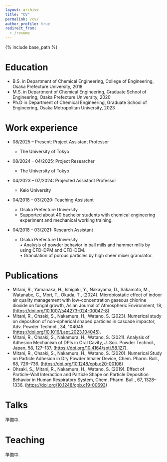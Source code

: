 ```yaml
---
layout: archive
title: "CV"
permalink: /cv/
author_profile: true
redirect_from:
  - /resume
---
```


{% include base_path %}


  
Education
======
* B.S. in Department of Chemical Engineering, College of Engineering, Osaka Prefecture University, 2018
* M.S. in Department of Chemical Engineering, Graduate School of Engineering, Osaka Prefecture University, 2020
* Ph.D in Department of Chemical Engineering, Graduate School of Engineering, Osaka Metropolitan University, 2023  

Work experience
======
* 08/2025 – Present: Project Assistant Professor
  * The University of Tokyo

* 08/2024 – 04/2025: Project Researcher
  * The University of Tokyo
    
* 04/2023 – 07/2024: Projected Assistant Professor
  * Keio University

* 04/2018 – 03/2020: Teaching Assistant
  * Osaka Prefecture University
  * Supported about 40 bachelor students with chemical engineering experiment and mechanical working training.

* 04/2018 – 03/2021: Research Assistant
  * Osaka Prefecture University  
  • Analysis of powder behavior in ball mills and hammer mills by using CFD-DPM and CFD-DEM.  
  • Granulation of porous particles by high sheer mixer granulator.  
  

Publications
======
* Mitani, R., Yamanaka, H., Ishigaki, Y., Nakayama, D., Sakamoto, M., Watanabe, C., Mori, T., Okuda, T., (2024). Microbiostatic effect of indoor air quality management with low-concentration gaseous chlorine dioxide on fungal growth, Asian Journal of Atmospheric Environment, 18, (https://doi.org/10.1007/s44273-024-00047-8).  
* Mitani, R., Ohsaki, S., Nakamura, H., Watano, S. (2023). Numerical study on deposition of non-spherical shaped particles in cascade impactor, Adv. Powder Technol., 34, 104045. (https://doi.org/10.1016/j.apt.2023.104045).  
* Mitani, R., Ohsaki, S., Nakamura, H., Watano, S. (2021). Analysis of Adhesion Mechanism of DPIs in Oral Cavity, J. Soc. Powder Technol., Japan, 58, 127–137. (https://doi.org/10.4164/sptj.58.127).  
* Mitani, R., Ohsaki, S., Nakamura, H., Watano, S. (2020). Numerical Study on Particle Adhesion in Dry Powder Inhaler Device, Chem. Pharm. Bull., 68, 726–736. (https://doi.org/10.1248/cpb.c20-00106)  
* Ohsaki, S., Mitani, R., Nakamura, H., Watano, S. (2019). Effect of Particle–Wall Interaction and Particle Shape on Particle Deposition Behavior in Human Respiratory System, Chem. Pharm. Bull., 67, 1328–1336. (https://doi.org/10.1248/cpb.c19-00693)  
  
Talks
======
準備中.  
  
Teaching
======
準備中.  
  
